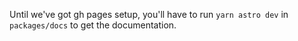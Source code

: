 Until we've got gh pages setup, you'll have to run `yarn astro dev` in `packages/docs` to get the documentation.
